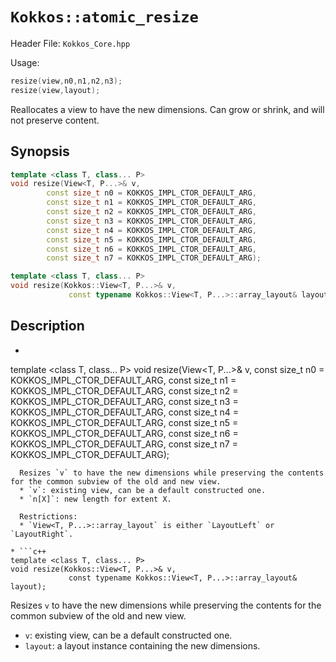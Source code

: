 # `Kokkos::atomic_resize`

Header File: `Kokkos_Core.hpp`

Usage:
  ```c++
  resize(view,n0,n1,n2,n3);
  resize(view,layout);
  ```

Reallocates a view to have the new dimensions. Can grow or shrink, and will not preserve content.

## Synopsis

```c++
template <class T, class... P>
void resize(View<T, P...>& v,
        const size_t n0 = KOKKOS_IMPL_CTOR_DEFAULT_ARG,
        const size_t n1 = KOKKOS_IMPL_CTOR_DEFAULT_ARG,
        const size_t n2 = KOKKOS_IMPL_CTOR_DEFAULT_ARG,
        const size_t n3 = KOKKOS_IMPL_CTOR_DEFAULT_ARG,
        const size_t n4 = KOKKOS_IMPL_CTOR_DEFAULT_ARG,
        const size_t n5 = KOKKOS_IMPL_CTOR_DEFAULT_ARG,
        const size_t n6 = KOKKOS_IMPL_CTOR_DEFAULT_ARG,
        const size_t n7 = KOKKOS_IMPL_CTOR_DEFAULT_ARG);

template <class T, class... P>
void resize(Kokkos::View<T, P...>& v,
             const typename Kokkos::View<T, P...>::array_layout& layout); 
```

## Description


* ```c++
template <class T, class... P>
void resize(View<T, P...>& v,
        const size_t n0 = KOKKOS_IMPL_CTOR_DEFAULT_ARG,
        const size_t n1 = KOKKOS_IMPL_CTOR_DEFAULT_ARG,
        const size_t n2 = KOKKOS_IMPL_CTOR_DEFAULT_ARG,
        const size_t n3 = KOKKOS_IMPL_CTOR_DEFAULT_ARG,
        const size_t n4 = KOKKOS_IMPL_CTOR_DEFAULT_ARG,
        const size_t n5 = KOKKOS_IMPL_CTOR_DEFAULT_ARG,
        const size_t n6 = KOKKOS_IMPL_CTOR_DEFAULT_ARG,
        const size_t n7 = KOKKOS_IMPL_CTOR_DEFAULT_ARG);
```
  Resizes `v` to have the new dimensions while preserving the contents for the common subview of the old and new view.
  * `v`: existing view, can be a default constructed one. 
  * `n[X]`: new length for extent X.

  Restrictions:
  * `View<T, P...>::array_layout` is either `LayoutLeft` or `LayoutRight`.

* ```c++
template <class T, class... P>
void resize(Kokkos::View<T, P...>& v,
             const typename Kokkos::View<T, P...>::array_layout& layout); 
```
  Resizes `v` to have the new dimensions while preserving the contents for the common subview of the old and new view.
  * `v`: existing view, can be a default constructed one. 
  * `layout`: a layout instance containing the new dimensions.



